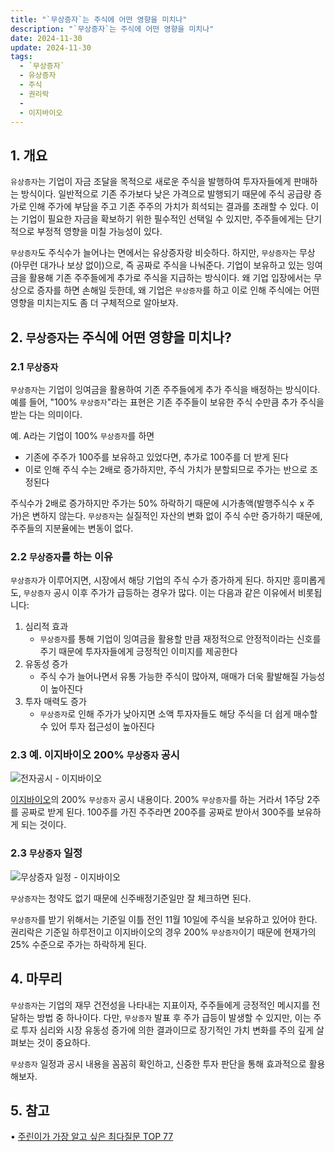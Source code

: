```yaml
---
title: "`무상증자`는 주식에 어떤 영향을 미치나"
description: "`무상증자`는 주식에 어떤 영향을 미치나"
date: 2024-11-30
update: 2024-11-30
tags:
  - `무상증자`
  - 유상증자
  - 주식
  - 권리락
  - 
  - 이지바이오
---
```


## 1. 개요

`유상증자`는 기업이 자금 조달을 목적으로 새로운 주식을 발행하여 투자자들에게 판매하는 방식이다. 일반적으로 기존 주가보다 낮은 가격으로 발행되기 때문에 주식 공급량 증가로 인해 주가에 부담을 주고 기존 주주의 가치가 희석되는 결과를 초래할 수 있다. 이는 기업이 필요한 자금을 확보하기 위한 필수적인 선택일 수 있지만, 주주들에게는 단기적으로 부정적 영향을 미칠 가능성이 있다.

``무상증자``도 주식수가 늘어나는 면에서는 유상증자랑 비슷하다. 하지만, ``무상증자``는 무상(아무런 대가나 보상 없이)으로, 즉 공짜로 주식을 나눠준다. 기업이 보유하고 있는 잉여금을 활용해 기존 주주들에게 추가로 주식을 지급하는 방식이다. 왜 기업 입장에서는 무상으로 증자를 하면 손해일 듯한데, 왜 기업은 `무상증자`를 하고 이로 인해 주식에는 어떤 영향을 미치는지도 좀 더 구체적으로 알아보자.

## 2. `무상증자`는 주식에 어떤 영향을 미치나?

### 2.1 `무상증자`

`무상증자`는 기업이 잉여금을 활용하여 기존 주주들에게 추가 주식을 배정하는 방식이다. 예를 들어, "100% `무상증자`"라는 표현은 기존 주주들이 보유한 주식 수만큼 추가 주식을 받는 다는 의미이다.

예. A라는 기업이 100% `무상증자`를 하면

- 기존에 주주가 100주를 보유하고 있었다면, 추가로 100주를 더 받게 된다
- 이로 인해 주식 수는 2배로 증가하지만, 주식 가치가 분할되므로 주가는 반으로 조정된다

주식수가 2배로 증가하지만 주가는 50% 하락하기 때문에 시가총액(발행주식수 x 주가)은 변하지 않는다. `무상증자`는 실질적인 자산의 변화 없이 주식 수만 증가하기 때문에, 주주들의 지분율에는 변동이 없다.

### 2.2 `무상증자`를 하는 이유

`무상증자`가 이루어지면, 시장에서 해당 기업의 주식 수가 증가하게 된다. 하지만 흥미롭게도, `무상증자` 공시 이후 주가가 급등하는 경우가 많다. 이는 다음과 같은 이유에서 비롯됩니다:

1. 심리적 효과
   - `무상증자`를 통해 기업이 잉여금을 활용할 만큼 재정적으로 안정적이라는 신호를 주기 때문에 투자자들에게 긍정적인 이미지를 제공한다
2. 유동성 증가
   - 주식 수가 늘어나면서 유통 가능한 주식이 많아져, 매매가 더욱 활발해질 가능성이 높아진다
3. 투자 매력도 증가
   - `무상증자`로 인해 주가가 낮아지면 소액 투자자들도 해당 주식을 더 쉽게 매수할 수 있어 투자 접근성이 높아진다

### 2.3 예. 이지바이오 200% `무상증자` 공시

![전자공시 - 이지바이오](/Users/user/WebstormProjects/finance.advenoh.pe.kr/contents/posts/finance/무상증자는-주식에-어떤-영향을-미치나/image-20241130153513688.png)

[이지바이오](https://finance.naver.com/item/dart.naver?code=353810)의 200% `무상증자` 공시 내용이다. 200% `무상증자`를 하는 거라서 1주당 2주를 공짜로 받게 된다. 100주를 가진 주주라면 200주를 공짜로 받아서 300주를 보유하게 되는 것이다.

### 2.3 `무상증자` 일정

![`무상증자` 일정 - 이지바이오](/Users/user/WebstormProjects/finance.advenoh.pe.kr/contents/posts/finance/무상증자는-주식에-어떤-영향을-미치나/image-20241130153533221.png)

`무상증자`는 청약도 없기 때문에 신주배정기준일만 잘 체크하면 된다.

`무상증자`를 받기 위해서는 기준일 이틀 전인 11월 10일에 주식을 보유하고 있어야 한다. 권리락은 기준일 하루전이고 이지바이오의 경우 200% `무상증자`이기 때문에 현재가의 25% 수준으로 주가는 하락하게 된다.

## 4. 마무리

`무상증자`는 기업의 재무 건전성을 나타내는 지표이자, 주주들에게 긍정적인 메시지를 전달하는 방법 중 하나이다. 다만, `무상증자` 발표 후 주가 급등이 발생할 수 있지만, 이는 주로 투자 심리와 시장 유동성 증가에 의한 결과이므로 장기적인 가치 변화를 주의 깊게 살펴보는 것이 중요하다.

`무상증자` 일정과 공시 내용을 꼼꼼히 확인하고, 신중한 투자 판단을 통해 효과적으로 활용해보자.

## 5. 참고

• [주린이가 가장 알고 싶은 최다질문 TOP 77](https://ridibooks.com/books/236000504?_s=search&_q=주린이가&_rdt_sid=SearchBookList)
